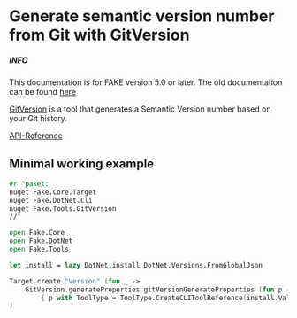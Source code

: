 # Generate semantic version number from Git with GitVersion

<div class="alert alert-info">
    <h5>INFO</h5>
    <p>This documentation is for FAKE version 5.0 or later. The old documentation can be found <a href="apidocs/v4/fake-gitversionhelper.html">here</a></p>
</div>

[GitVersion] is a tool that generates a Semantic Version number based on your Git history.

[API-Reference](apidocs/v5/fake-tools-gitversion.html)

## Minimal working example

```fsharp
#r "paket:
nuget Fake.Core.Target
nuget Fake.DotNet.Cli
nuget Fake.Tools.GitVersion
//"

open Fake.Core
open Fake.DotNet
open Fake.Tools

let install = lazy DotNet.install DotNet.Versions.FromGlobalJson

Target.create "Version" (fun _ ->
    GitVersion.generateProperties gitVersionGenerateProperties (fun p ->
        { p with ToolType = ToolType.CreateCLIToolReference(install.Value) })
)

```

[GitVersion]: https://gitversion.net/
